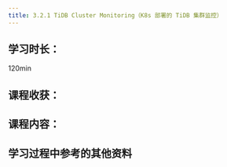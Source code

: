 ```yaml
---
title: 3.2.1 TiDB Cluster Monitoring（K8s 部署的 TiDB 集群监控）
---
```


## 学习时长：

120min

## 课程收获：



## 课程内容：

> 






## 学习过程中参考的其他资料

